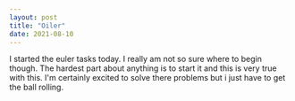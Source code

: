 ```yaml
---
layout: post 
title: "Oiler"
date: 2021-08-10
---
```


I started the euler tasks today. I really am not so sure where to begin though.
The hardest part about anything is to start it and this is very true with this. 
I'm certainly excited to solve there problems but i just have to get the ball rolling. 
